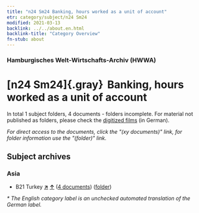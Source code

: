 ```yaml
---
title: "n24 Sm24 Banking, hours worked as a unit of account"
etr: category/subject/n24 Sm24
modified: 2021-03-13
backlink: ../../about.en.html
backlink-title: "Category Overview"
fn-stub: about
---
```


### Hamburgisches Welt-Wirtschafts-Archiv (HWWA)
# [n24 Sm24]{.gray}&#8201; Banking, hours worked as a unit of account&#160; 





In total 1 subject folders, 4 documents - folders incomplete.
For material not published as folders, please check the [digitized films](/film/h1_sh) (in German).

_For direct access to the documents, click the "(xy documents)" link, for folder information use the "(folder)" link._

## Subject archives



### Asia

- B21 Turkey [**&nearr;**](../../../geo/i/141111/about.en.html "Turkey (all folders)") [**&uarr;**](../../../geo/about.en.html#B21 "Country category system") (<a href="https://pm20.zbw.eu/dfgview/sh/141111,145392" title="about: Turkey : Banking, hours worked as a unit of account" target="_blank">4 documents</a>) ([folder](../../../../folder/sh/1411xx/141111/1453xx/145392/about.en.html))


_* The English category label is an unchecked automated translation of the German label._

